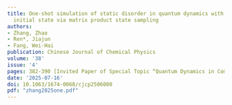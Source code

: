 ```yaml
---
title: One-shot simulation of static disorder in quantum dynamics with equilibrium
  initial state via matrix product state sampling
authors:
- Zhang, Zhao
- Ren*, Jiajun
- Fang, Wei-Hai
publication: Chinese Journal of Chemical Physics
volume: '38'
issue: '4'
pages: 382-390 [Invited Paper of Special Topic “Quantum Dynamics in Complex Systems”]
date: '2025-07-16'
doi: 10.1063/1674-0068/cjcp2506080
pdf: "zhang2025one.pdf"
---
```


